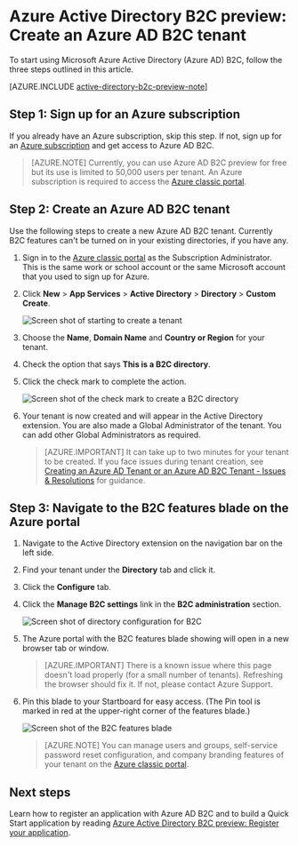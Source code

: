 <properties
	pageTitle="Azure Active Directory B2C preview: Create an Azure Active Directory B2C tenant | Microsoft Azure"
	description="A topic on how to create an Azure Active Directory B2C tenant"
	services="active-directory-b2c"
	documentationCenter=""
	authors="swkrish"
	manager="msmbaldwin"
	editor="curtand"/>

<tags
	ms.service="active-directory-b2c"
	ms.workload="identity"
	ms.tgt_pltfrm="na"
	ms.devlang="na"
	ms.topic="article"
	ms.date="01/28/2016"
	ms.author="swkrish"/>

# Azure Active Directory B2C preview: Create an Azure AD B2C tenant

To start using Microsoft Azure Active Directory (Azure AD) B2C, follow the three steps outlined in this article.

[AZURE.INCLUDE [active-directory-b2c-preview-note](../../includes/active-directory-b2c-preview-note.md)]

## Step 1: Sign up for an Azure subscription

If you already have an Azure subscription, skip this step. If not, sign up for an [Azure subscription](../active-directory/sign-up-organization.md) and get access to Azure AD B2C.

> [AZURE.NOTE]
Currently, you can use Azure AD B2C preview for free but its use is limited to 50,000 users per tenant. An Azure subscription is required to access the [Azure classic portal](http://manage.windowsazure.com/).

## Step 2: Create an Azure AD B2C tenant

Use the following steps to create a new Azure AD B2C tenant. Currently B2C features can't be turned on in your existing directories, if you have any.

1. Sign in to the [Azure classic portal](https://manage.windowsazure.com/) as the Subscription Administrator. This is the same work or school account or the same Microsoft account that you used to sign up for Azure.
2. Click **New** > **App Services** > **Active Directory** > **Directory** > **Custom Create**.

    ![Screen shot of starting to create a tenant](./media/active-directory-b2c-get-started/new-directory.png)

3. Choose the **Name**, **Domain Name** and **Country or Region** for your tenant.
4. Check the option that says **This is a B2C directory**.
5. Click the check mark to complete the action.

    ![Screen shot of the check mark to create a B2C directory](./media/active-directory-b2c-get-started/create-b2c-directory.png)

6. Your tenant is now created and will appear in the Active Directory extension. You are also made a Global Administrator of the tenant. You can add other Global Administrators as required.

    > [AZURE.IMPORTANT]
    It can take up to two minutes for your tenant to be created. If you face issues during tenant creation, see [Creating an Azure AD Tenant or an Azure AD B2C Tenant - Issues & Resolutions](active-directory-b2c-support-create-directory.md) for guidance.

## Step 3: Navigate to the B2C features blade on the Azure portal

1. Navigate to the Active Directory extension on the navigation bar on the left side.
2. Find your tenant under the **Directory** tab and click it.
3. Click the **Configure** tab.
4. Click the **Manage B2C settings** link in the **B2C administration** section.

    ![Screen shot of directory configuration for B2C](./media/active-directory-b2c-get-started/b2c-directory-configure-tab.png)

5. The Azure portal with the B2C features blade showing will open in a new browser tab or window.

    > [AZURE.IMPORTANT]
    There is a known issue where this page doesn't load properly (for a small number of tenants). Refreshing the browser should fix it. If not, please contact Azure Support.

6. Pin this blade to your Startboard for easy access. (The Pin tool is marked in red at the upper-right corner of the features blade.)

    ![Screen shot of the B2C features blade](./media/active-directory-b2c-get-started/b2c-features-blade.png)

    > [AZURE.NOTE]
    You can manage users and groups, self-service password reset configuration, and company branding features of your tenant on the [Azure classic portal](https://manage.windowsazure.com/).

## Next steps

Learn how to register an application with Azure AD B2C and to build a Quick Start application by reading [Azure Active Directory B2C preview: Register your application](active-directory-b2c-app-registration.md).
